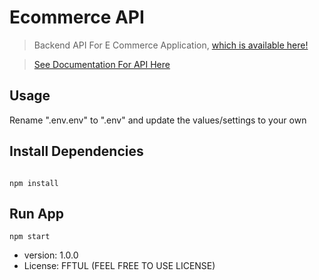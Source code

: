 # Ecommerce API

> Backend API For E Commerce Application, [which is available here!](https://github.com/sandeepDevJs/ecommerceProject)

> [See Documentation For API Here](https://documenter.getpostman.com/view/12289426/TWDUryKg)

## Usage

Rename ".env.env" to ".env" and update the values/settings to your own

## Install Dependencies

```

npm install

```

## Run App

```
npm start

```

- version: 1.0.0
- License: FFTUL (FEEL FREE TO USE LICENSE)
